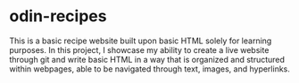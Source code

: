 # odin-recipes
This is a basic recipe website built upon basic HTML solely for learning purposes. 
In this project, I showcase my ability to create a live website through git and write basic HTML 
in a way that is organized and structured within webpages, able to be navigated through text, images, and hyperlinks.
